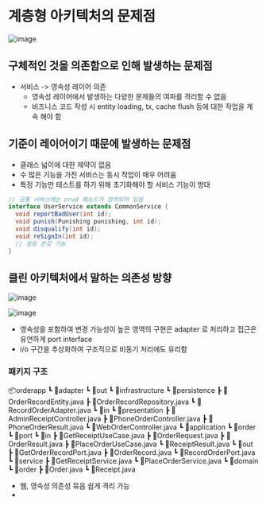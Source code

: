 # 계층형 아키텍처의 문제점

![image](https://user-images.githubusercontent.com/39113923/148009149-7545868d-5ede-4740-a31d-0eea240f59ad.png)

## 구체적인 것을 의존함으로 인해 발생하는 문제점

- 서비스 -> 영속성 레이어 의존
  - 영속성 레이어에서 발생하는 다양한 문제들의 여파를 격리할 수 없음
  - 비즈니스 코드 작성 시 entity loading, tx, cache flush 등에 대한 작업을 계속 해야 함

## 기준이 레이어이기 때문에 발생하는 문제점

- 클래스 넓이에 대한 제약이 없음
- 수 많은 기능을 가진 서비스는 동시 작업이 매우 어려움
- 특정 기능만 테스트를 하기 위해 초기화해야 할 서비스 기능이 방대

```java
// 공통 서비스에는 crud 메소드가 정의되어 있음
interface UserService extends CommonService {
  void reportBadUser(int id);
  void punish(Punishing punishing, int id);
  void disqualify(int id);
  void reSignIn(int id);  
  // 등등 온갖 기능
}

```

## 클린 아키텍처에서 말하는 의존성 방향

![image](https://user-images.githubusercontent.com/39113923/148010285-3c05c7de-2d69-4d6b-bb05-ec5e9be3d61d.png)

![image](https://user-images.githubusercontent.com/39113923/148011232-189d4203-92f8-476a-9cdd-325c9dc82f8f.png)

- 영속성을 포함하여 변경 가능성이 높은 영역의 구현은 adapter 로 처리하고 접근은 유연하게 port interface
- i/o 구간을 추상화하여 구조적으로 비동기 처리에도 유리함

### 패키지 구조

📦orderapp
 ┗ 📂adapter
   ┗ 📂out
     ┗ 📂infrastructure
       ┗ 📂persistence
         ┣ 📜OrderRecordEntity.java
         ┣ 📜OrderRecordRepository.java
         ┗ 📜RecordOrderAdapter.java
   ┗ 📂in
     ┗ 📂presentation
       ┣ 📜AdminReceiptController.java
       ┣ 📜PhoneOrderController.java
       ┣ 📜PhoneOrderResult.java
       ┗ 📜WebOrderController.java
 ┗ 📂application
   ┗ 📂order
     ┗ 📂port
       ┗ 📂in
         ┣ 📜GetReceiptUseCase.java
         ┣ 📜OrderRequest.java
         ┣ 📜OrderResult.java
         ┣ 📜PlaceOrderUseCase.java
         ┗ 📜ReceiptResult.java
       ┗ 📂out
         ┣ 📜GetOrderRecordPort.java
         ┣ 📜OrderRecord.java
         ┗ 📜RecordOrderPort.java
     ┗ 📂service
       ┣ 📜GetReceiptService.java
       ┗ 📜PlaceOrderService.java
 ┗ 📂domain
   ┗ 📂order
     ┣ 📜Order.java
     ┗ 📜Receipt.java

- 웹, 영속성 의존성 묶음 쉽게 격리 가능
- 
